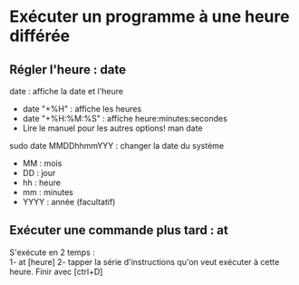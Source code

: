 # Exécuter un programme à une heure différée

## Régler l'heure : date
date : affiche la date et l'heure  
- date "+%H" : affiche les heures
- date "+%H:%M:%S" : affiche heure:minutes:secondes
- Lire le manuel pour les autres options! man date  

sudo date MMDDhhmmYYY : changer la date du système
- MM : mois
- DD : jour
- hh : heure
- mm : minutes
- YYYY : année (facultatif)

## Exécuter une commande plus tard : at
S'exécute en 2 temps :  
1- at [heure]
2- tapper la série d'instructions qu'on veut exécuter à cette heure. Finir avec [ctrl+D]

